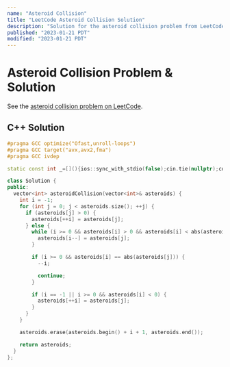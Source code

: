 ```yaml
---
name: "Asteroid Collision"
title: "LeetCode Asteroid Collision Solution"
description: "Solution for the asteroid collision problem from LeetCode."
published: "2023-01-21 PDT"
modified: "2023-01-21 PDT"
---
```


# Asteroid Collision Problem & Solution

See the [asteroid collision problem on LeetCode](https://leetcode.com/problems/asteroid-collision).

## C++ Solution

```cpp
#pragma GCC optimize("Ofast,unroll-loops")
#pragma GCC target("avx,avx2,fma")
#pragma GCC ivdep

static const int _=[](){ios::sync_with_stdio(false);cin.tie(nullptr);cout.tie(nullptr);return 0;}();

class Solution {
public:
  vector<int> asteroidCollision(vector<int>& asteroids) {
    int i = -1;
    for (int j = 0; j < asteroids.size(); ++j) {
      if (asteroids[j] > 0) {
        asteroids[++i] = asteroids[j];
      } else {
        while (i >= 0 && asteroids[i] > 0 && asteroids[i] < abs(asteroids[j])) {
          asteroids[i--] = asteroids[j];
        }

        if (i >= 0 && asteroids[i] == abs(asteroids[j])) {
          --i;

          continue;
        }

        if (i == -1 || i >= 0 && asteroids[i] < 0) {
          asteroids[++i] = asteroids[j];
        }
      }
    }

    asteroids.erase(asteroids.begin() + i + 1, asteroids.end());

    return asteroids;
  }
};
```
